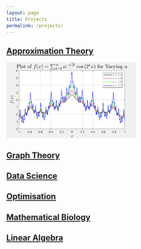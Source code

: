 ```yaml
---
layout: page
title: Projects
permalink: /projects/
---
```


## [Approximation Theory](https://jdhesi.github.io/) 
<img src="assets\images\multiplot3.png" width="343" height="200" />

## [Graph Theory](https://jdhesi.github.io/) 
## [Data Science](https://jdhesi.github.io/) 
## [Optimisation](https://jdhesi.github.io/) 
## [Mathematical Biology](https://jdhesi.github.io/) 
## [Linear Algebra](https://jdhesi.github.io/) 